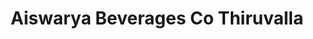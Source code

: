 ---
title: "Aiswarya Beverages Co Thiruvalla"
url: /ch5f-67-thiruvalla-kerala/aiswarya-beverages-co-thiruvalla/
shop: Einkaufszentrum
---